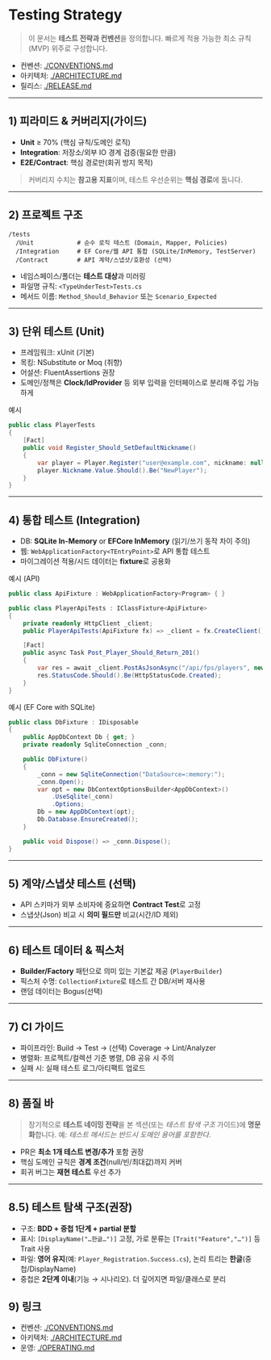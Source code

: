 # Testing Strategy

> 이 문서는 **테스트 전략과 컨벤션**을 정의합니다. 빠르게 적용 가능한 최소 규칙(MVP) 위주로 구성합니다.

* 컨벤션: [./CONVENTIONS.md](./CONVENTIONS.md)
* 아키텍처: [./ARCHITECTURE.md](./ARCHITECTURE.md)
* 릴리스: [./RELEASE.md](./RELEASE.md)

---

## 1) 피라미드 & 커버리지(가이드)

* **Unit** ≥ 70% (핵심 규칙/도메인 로직)
* **Integration**: 저장소/외부 IO 경계 검증(필요한 만큼)
* **E2E/Contract**: 핵심 경로만(회귀 방지 목적)

> 커버리지 수치는 **참고용 지표**이며, 테스트 우선순위는 **핵심 경로**에 둡니다.

---

## 2) 프로젝트 구조

```
/tests
  /Unit            # 순수 로직 테스트 (Domain, Mapper, Policies)
  /Integration     # EF Core/웹 API 통합 (SQLite/InMemory, TestServer)
  /Contract        # API 계약/스냅샷/호환성 (선택)
```

* 네임스페이스/폴더는 **테스트 대상**과 미러링
* 파일명 규칙: `<TypeUnderTest>Tests.cs`
* 메서드 이름: `Method_Should_Behavior` 또는 `Scenario_Expected`

---

## 3) 단위 테스트 (Unit)

* 프레임워크: xUnit (기본)
* 목킹: NSubstitute or Moq (취향)
* 어설션: FluentAssertions 권장
* 도메인/정책은 **Clock/IdProvider** 등 외부 입력을 인터페이스로 분리해 주입 가능하게

예시

```csharp
public class PlayerTests
{
    [Fact]
    public void Register_Should_SetDefaultNickname()
    {
        var player = Player.Register("user@example.com", nickname: null);
        player.Nickname.Value.Should().Be("NewPlayer");
    }
}
```

---

## 4) 통합 테스트 (Integration)

* DB: **SQLite In-Memory** or **EFCore InMemory** (읽기/쓰기 동작 차이 주의)
* 웹: `WebApplicationFactory<TEntryPoint>`로 API 통합 테스트
* 마이그레이션 적용/시드 데이터는 **fixture**로 공용화

예시 (API)

```csharp
public class ApiFixture : WebApplicationFactory<Program> { }

public class PlayerApiTests : IClassFixture<ApiFixture>
{
    private readonly HttpClient _client;
    public PlayerApiTests(ApiFixture fx) => _client = fx.CreateClient();

    [Fact]
    public async Task Post_Player_Should_Return_201()
    {
        var res = await _client.PostAsJsonAsync("/api/fps/players", new { email = "u@ex.com" });
        res.StatusCode.Should().Be(HttpStatusCode.Created);
    }
}
```

예시 (EF Core with SQLite)

```csharp
public class DbFixture : IDisposable
{
    public AppDbContext Db { get; }
    private readonly SqliteConnection _conn;

    public DbFixture()
    {
        _conn = new SqliteConnection("DataSource=:memory:");
        _conn.Open();
        var opt = new DbContextOptionsBuilder<AppDbContext>()
            .UseSqlite(_conn)
            .Options;
        Db = new AppDbContext(opt);
        Db.Database.EnsureCreated();
    }

    public void Dispose() => _conn.Dispose();
}
```

---

## 5) 계약/스냅샷 테스트 (선택)

* API 스키마가 외부 소비자에 중요하면 **Contract Test**로 고정
* 스냅샷(Json) 비교 시 **의미 필드만** 비교(시간/ID 제외)

---

## 6) 테스트 데이터 & 픽스처

* **Builder/Factory** 패턴으로 의미 있는 기본값 제공 (`PlayerBuilder`)
* 픽스처 수명: `CollectionFixture`로 테스트 간 DB/서버 재사용
* 랜덤 데이터는 Bogus(선택)

---

## 7) CI 가이드

* 파이프라인: Build → Test → (선택) Coverage → Lint/Analyzer
* 병렬화: 프로젝트/컬렉션 기준 병렬, DB 공유 시 주의
* 실패 시: 실패 테스트 로그/아티팩트 업로드

---

## 8) 품질 바

> 장기적으로 **테스트 네이밍 전략**을 본 섹션(또는 *테스트 탐색 구조* 가이드)에 **명문화**합니다. 예: *테스트 메서드는 반드시 도메인 용어를 포함한다*.

* PR은 **최소 1개 테스트 변경/추가** 포함 권장
* 핵심 도메인 규칙은 **경계 조건**(null/빈/최대값)까지 커버
* 회귀 버그는 **재현 테스트** 우선 추가

---

## 8.5) 테스트 탐색 구조(권장)

* 구조: **BDD + 중첩 1단계 + partial 분할**
* 표시: `[DisplayName("…한글…")]` 고정, 가로 분류는 `[Trait("Feature","…")]` 등 Trait 사용
* 파일: **영어 유지**(예: `Player_Registration.Success.cs`), 논리 트리는 **한글**(중첩/DisplayName)
* 중첩은 **2단계 이내**(기능 → 시나리오). 더 깊어지면 파일/클래스로 분리

## 9) 링크

* 컨벤션: [./CONVENTIONS.md](./CONVENTIONS.md)
* 아키텍처: [./ARCHITECTURE.md](./ARCHITECTURE.md)
* 운영: [./OPERATING.md](./OPERATING.md)
